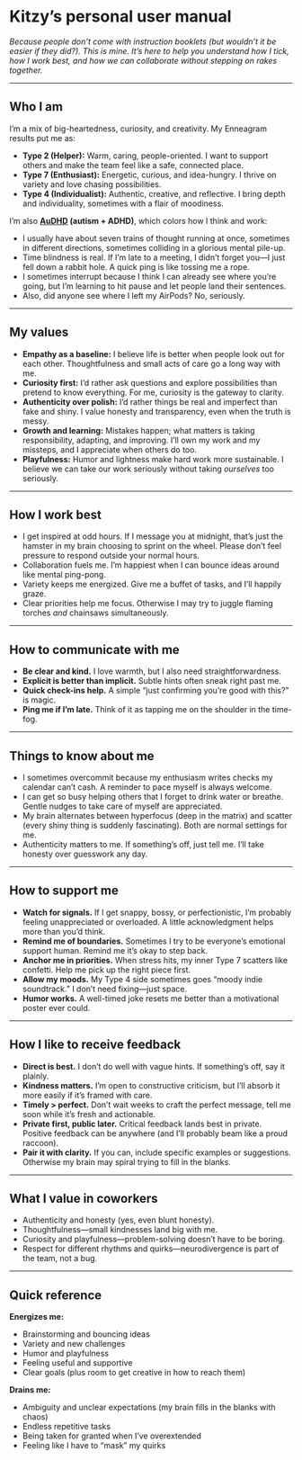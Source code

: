 # Kitzy’s personal user manual

*Because people don’t come with instruction booklets (but wouldn’t it be easier if they did?). This is mine. It’s here to help you understand how I tick, how I work best, and how we can collaborate without stepping on rakes together.*  

---

## Who I am
I’m a mix of big-heartedness, curiosity, and creativity. My Enneagram results put me as:  
- **Type 2 (Helper):** Warm, caring, people-oriented. I want to support others and make the team feel like a safe, connected place.  
- **Type 7 (Enthusiast):** Energetic, curious, and idea-hungry. I thrive on variety and love chasing possibilities.  
- **Type 4 (Individualist):** Authentic, creative, and reflective. I bring depth and individuality, sometimes with a flair of moodiness.  

I’m also **[AuDHD](https://embrace-autism.com/an-introduction-to-audhd/) (autism + ADHD)**, which colors how I think and work:  
- I usually have about seven trains of thought running at once, sometimes in different directions, sometimes colliding in a glorious mental pile-up.  
- Time blindness is real. If I’m late to a meeting, I didn’t forget you—I just fell down a rabbit hole. A quick ping is like tossing me a rope.  
- I sometimes interrupt because I think I can already see where you’re going, but I’m learning to hit pause and let people land their sentences.  
- Also, did anyone see where I left my AirPods? No, seriously.  

---

## My values
- **Empathy as a baseline:** I believe life is better when people look out for each other. Thoughtfulness and small acts of care go a long way with me.  
- **Curiosity first:** I’d rather ask questions and explore possibilities than pretend to know everything. For me, curiosity is the gateway to clarity.  
- **Authenticity over polish:** I’d rather things be real and imperfect than fake and shiny. I value honesty and transparency, even when the truth is messy.  
- **Growth and learning:** Mistakes happen; what matters is taking responsibility, adapting, and improving. I’ll own my work and my missteps, and I appreciate when others do too.  
- **Playfulness:** Humor and lightness make hard work more sustainable. I believe we can take our work seriously without taking *ourselves* too seriously.  

---

## How I work best
- I get inspired at odd hours. If I message you at midnight, that’s just the hamster in my brain choosing to sprint on the wheel. Please don’t feel pressure to respond outside your normal hours.  
- Collaboration fuels me. I’m happiest when I can bounce ideas around like mental ping-pong.  
- Variety keeps me energized. Give me a buffet of tasks, and I’ll happily graze.  
- Clear priorities help me focus. Otherwise I may try to juggle flaming torches *and* chainsaws simultaneously.  

---

## How to communicate with me
- **Be clear and kind.** I love warmth, but I also need straightforwardness.  
- **Explicit is better than implicit.** Subtle hints often sneak right past me.  
- **Quick check-ins help.** A simple “just confirming you’re good with this?” is magic.  
- **Ping me if I’m late.** Think of it as tapping me on the shoulder in the time-fog.  

---

## Things to know about me
- I sometimes overcommit because my enthusiasm writes checks my calendar can’t cash. A reminder to pace myself is always welcome.  
- I can get so busy helping others that I forget to drink water or breathe. Gentle nudges to take care of myself are appreciated.  
- My brain alternates between hyperfocus (deep in the matrix) and scatter (every shiny thing is suddenly fascinating). Both are normal settings for me.  
- Authenticity matters to me. If something’s off, just tell me. I’ll take honesty over guesswork any day.  

---

## How to support me
- **Watch for signals.** If I get snappy, bossy, or perfectionistic, I’m probably feeling unappreciated or overloaded. A little acknowledgment helps more than you’d think.  
- **Remind me of boundaries.** Sometimes I try to be everyone’s emotional support human. Remind me it’s okay to step back.  
- **Anchor me in priorities.** When stress hits, my inner Type 7 scatters like confetti. Help me pick up the right piece first.  
- **Allow my moods.** My Type 4 side sometimes goes “moody indie soundtrack.” I don’t need fixing—just space.  
- **Humor works.** A well-timed joke resets me better than a motivational poster ever could.  

---

## How I like to receive feedback
- **Direct is best.** I don’t do well with vague hints. If something’s off, say it plainly.  
- **Kindness matters.** I’m open to constructive criticism, but I’ll absorb it more easily if it’s framed with care.  
- **Timely > perfect.** Don’t wait weeks to craft the perfect message, tell me soon while it’s fresh and actionable.  
- **Private first, public later.** Critical feedback lands best in private. Positive feedback can be anywhere (and I’ll probably beam like a proud raccoon).  
- **Pair it with clarity.** If you can, include specific examples or suggestions. Otherwise my brain may spiral trying to fill in the blanks.  

---

## What I value in coworkers
- Authenticity and honesty (yes, even blunt honesty).  
- Thoughtfulness—small kindnesses land big with me.  
- Curiosity and playfulness—problem-solving doesn’t have to be boring.  
- Respect for different rhythms and quirks—neurodivergence is part of the team, not a bug.  

---

## Quick reference

**Energizes me:**  
- Brainstorming and bouncing ideas  
- Variety and new challenges  
- Humor and playfulness  
- Feeling useful and supportive  
- Clear goals (plus room to get creative in how to reach them)  

**Drains me:**  
- Ambiguity and unclear expectations (my brain fills in the blanks with chaos)  
- Endless repetitive tasks  
- Being taken for granted when I’ve overextended  
- Feeling like I have to “mask” my quirks  
